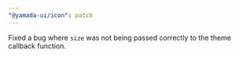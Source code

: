 ```yaml
---
"@yamada-ui/icon": patch
---
```


Fixed a bug where `size` was not being passed correctly to the theme callback function.
